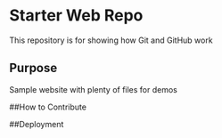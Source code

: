 # Starter Web Repo

This repository is for showing how Git and GitHub work

## Purpose

Sample website with plenty of files for demos

##How to Contribute

##Deployment